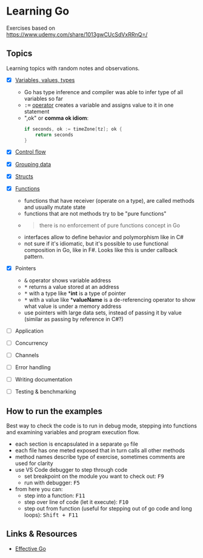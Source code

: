 # Learning Go

Exercises based on https://www.udemy.com/share/1013gwCUcSdVxRRnQ=/

## Topics

Learning topics with random notes and observations.

- [x] [Variables, values, types](./exercises/01-variables-value-types.go)
  - Go has type inference and compiler was able to infer type of all variables so far
  - <kbd>:=</kbd> [operator](https://golang.org/ref/spec#Short_variable_declarations) creates a variable and assigns value to it in one statement
  - ",ok" or **comma ok idiom**:
    ```go
    if seconds, ok := timeZone[tz]; ok {
        return seconds
    }
    ```
- [x] [Control flow](exercises/03-control-flow.go)
- [x] [Grouping data](exercises/04-grouping-data.go)
- [x] [Structs](exercises/05-structs.go)
- [x] [Functions](exercises/06-functions.go)
  - functions that have receiver (operate on a type), are called methods and usually mutate state
  - functions that are not methods try to be "pure functions"
  - > there is no enforcement of pure functions concept in Go
  - interfaces allow to define behavior and polymorphism like in C#
  - not sure if it's idiomatic, but it's possible to use functional composition in Go, like in F#. Looks like this is under callback pattern.

- [x] Pointers
  - <kbd>&</kbd> operator shows variable address
  - <kbd>*</kbd> returns a value stored at an address
  - <kbd>*</kbd> with a type like ***int** is a type of pointer
  - <kbd>*</kbd> with a value like ***valueName** is a de-referencing operator to show what value is under a memory address
  - use pointers with large data sets, instead of passing it by value (similar as passing by reference in C#?)
- [ ] Application
- [ ] Concurrency
- [ ] Channels
- [ ] Error handling
- [ ] Writing documentation
- [ ] Testing & benchmarking

## How to run the examples

Best way to check the code is to run in debug mode, stepping into functions and examining variables and program execution flow.

- each section is encapsulated in a separate `go` file
- each file has one meted exposed that in turn calls all other methods
- method names describe type of exercise, sometimes comments are used for clarity
- use VS Code debugger to step through code
  - set breakpoint on the module you want to check out: <kbd>F9</kbd>
  - run with debugger: <kbd>F5</kbd>
- from here you can:
  - step into a function: <kbd>F11</kbd>
  - step over line of code (let it execute): <kbd>F10</kbd>
  - step out from function (useful for stepping out of go code and long loops): <kbd>Shift + F11</kbd>


## Links & Resources

- [Effective Go](https://golang.org/doc/effective_go)